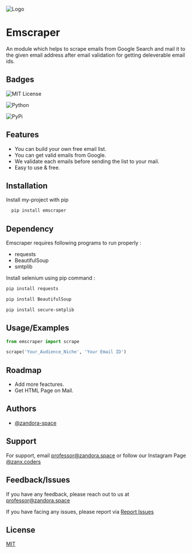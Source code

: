 
![Logo](https://raw.githubusercontent.com/zandora-space/zanx/main/zanx.png)


# Emscraper

An module which helps to scrape emails from Google Search and mail it to the given email address after email validation for getting deleverable email ids.


## Badges

![MIT License](https://img.shields.io/apm/l/atomic-design-ui.svg?)

![Python](https://img.shields.io/badge/python-v3.7-blue?)

![PyPi](https://img.shields.io/badge/pypi-v0.0.3-blue?)

## Features

- You can build your own free email list.
- You can get valid emails from Google.
- We validate each emails before sending the list to your mail.
- Easy to use & free.

## Installation

Install my-project with pip

```bash
  pip install emscraper
```
    
## Dependency
Emscraper requires following programs to run properly :

- requests
- BeautifulSoup
- smtplib

Install selenium using pip command :

```bash
pip install requests
```

```bash
pip install BeautifulSoup
```

```bash
pip install secure-smtplib
```
## Usage/Examples

```python
from emscraper import scrape

scrape('Your_Audience_Niche', 'Your Email ID')
```


## Roadmap

- Add more feactures.
- Get HTML Page on Mail.


## Authors

- [@zandora-space](https://www.github.com/zandora-space)


## Support

For support, email professor@zandora.space or follow our Instagram Page [@zanx.coders](https://instagram.com/zanx.coders)


## Feedback/Issues

If you have any feedback, please reach out to us at professor@zandora.space

If you have facing any issues, please report via [Report Issues](https://github.com/zandora-space/emscraper/issues)



## License

[MIT](https://github.com/zandora-space/emscraper/blob/main/LICENSE)